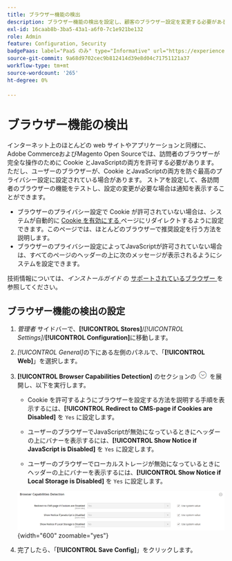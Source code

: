```yaml
---
title: ブラウザー機能の検出
description: ブラウザー機能の検出を設定し、顧客のブラウザー設定を変更する必要がある場合に通知を表示する方法を説明します。
exl-id: 16caab8b-3ba5-43a1-a6f0-7c1e921be132
role: Admin
feature: Configuration, Security
badgePaas: label="PaaS のみ" type="Informative" url="https://experienceleague.adobe.com/ja/docs/commerce/user-guides/product-solutions" tooltip="Adobe Commerce on Cloud プロジェクト（Adobeが管理する PaaS インフラストラクチャ）およびオンプレミスプロジェクトにのみ適用されます。"
source-git-commit: 9a68d9702cec9b812414d39e8d04c71751121a37
workflow-type: tm+mt
source-wordcount: '265'
ht-degree: 0%

---
```


# ブラウザー機能の検出

インターネット上のほとんどの web サイトやアプリケーションと同様に、Adobe CommerceおよびMagento Open Sourceでは、訪問者のブラウザーが完全な操作のために Cookie とJavaScriptの両方を許可する必要があります。 ただし、ユーザーのブラウザーが、Cookie とJavaScriptの両方を防ぐ最高のプライバシー設定に設定されている場合があります。 ストアを設定して、各訪問者のブラウザーの機能をテストし、設定の変更が必要な場合は通知を表示することができます。

- ブラウザーのプライバシー設定で Cookie が許可されていない場合は、システムが自動的に [Cookie を有効にする ](../content-design/pages.md#enable-cookies) ページにリダイレクトするように設定できます。このページでは、ほとんどのブラウザーで推奨設定を行う方法を説明します。
- ブラウザーのプライバシー設定によってJavaScriptが許可されていない場合は、すべてのページのヘッダーの上に次のメッセージが表示されるようにシステムを設定できます。

技術情報については、_インストールガイド_ の [ サポートされているブラウザー ](https://experienceleague.adobe.com/docs/commerce-operations/installation-guide/system-requirements.html?lang=ja#supported-browsers) を参照してください。

## ブラウザー機能の検出の設定

1. _管理者_ サイドバーで、**[!UICONTROL Stores]**/_[!UICONTROL Settings]_/**[!UICONTROL Configuration]**&#x200B;に移動します。

1. _[!UICONTROL General]_&#x200B;の下にある左側のパネルで、「**[!UICONTROL Web]**」を選択します。

1. **[!UICONTROL Browser Capabilities Detection]** のセクションの ![ 展開セレクター ](../assets/icon-display-expand.png) を展開し、以下を実行します。

   - Cookie を許可するようにブラウザーを設定する方法を説明する手順を表示するには、**[!UICONTROL Redirect to CMS-page if Cookies are Disabled]** を `Yes` に設定します。

   - ユーザーのブラウザーでJavaScriptが無効になっているときにヘッダーの上にバナーを表示するには、**[!UICONTROL Show Notice if JavaScript is Disabled]** を `Yes` に設定します。

   - ユーザーのブラウザーでローカルストレージが無効になっているときにヘッダーの上にバナーを表示するには、**[!UICONTROL Show Notice if Local Storage is Disabled]** を `Yes` に設定します。

   ![ 一般設定 – web ブラウザー機能の検出 ](../configuration-reference/general/assets/web-browser-capabilities-detection.png){width="600" zoomable="yes"}

1. 完了したら、「**[!UICONTROL Save Config]**」をクリックします。
